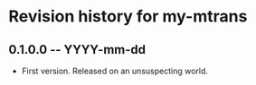 # Revision history for my-mtrans

## 0.1.0.0 -- YYYY-mm-dd

* First version. Released on an unsuspecting world.
